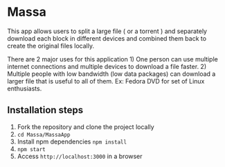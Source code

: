 # Massa

This app allows users to split a large file ( or a torrent ) and separately download each block in different devices and combined them back to create the original files locally.

There are 2 major uses for this application 1) One person can use multiple internet connections and multiple devices to download a file faster. 2) Multiple people with low bandwidth (low data packages) can download a larger file that is useful to all of them. Ex: Fedora DVD for set of Linux enthusiasts. 

## Installation steps

1. Fork the repository and clone the project locally
2. ```cd Massa/MassaApp```
3. Install npm dependencies ```npm install```
4. ```npm start```
5. Access ```http://localhost:3000``` in a browser
